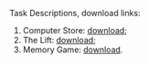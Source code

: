 Task Descriptions, download links:
1. Computer Store: [download](https://judge.softuni.org/Contests/Practice/DownloadResource/17069);
2. The Lift: [download](https://judge.softuni.org/Contests/Practice/DownloadResource/17067);
3. Memory Game: [download](https://judge.softuni.org/Contests/Practice/DownloadResource/17070).